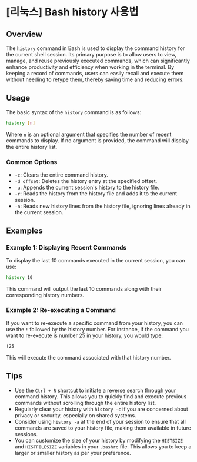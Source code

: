 # [리눅스] Bash history 사용법

## Overview
The `history` command in Bash is used to display the command history for the current shell session. Its primary purpose is to allow users to view, manage, and reuse previously executed commands, which can significantly enhance productivity and efficiency when working in the terminal. By keeping a record of commands, users can easily recall and execute them without needing to retype them, thereby saving time and reducing errors.

## Usage
The basic syntax of the `history` command is as follows:

```bash
history [n]
```

Where `n` is an optional argument that specifies the number of recent commands to display. If no argument is provided, the command will display the entire history list.

### Common Options
- `-c`: Clears the entire command history.
- `-d offset`: Deletes the history entry at the specified offset.
- `-a`: Appends the current session's history to the history file.
- `-r`: Reads the history from the history file and adds it to the current session.
- `-n`: Reads new history lines from the history file, ignoring lines already in the current session.

## Examples

### Example 1: Displaying Recent Commands
To display the last 10 commands executed in the current session, you can use:

```bash
history 10
```

This command will output the last 10 commands along with their corresponding history numbers.

### Example 2: Re-executing a Command
If you want to re-execute a specific command from your history, you can use the `!` followed by the history number. For instance, if the command you want to re-execute is number 25 in your history, you would type:

```bash
!25
```

This will execute the command associated with that history number.

## Tips
- Use the `Ctrl + R` shortcut to initiate a reverse search through your command history. This allows you to quickly find and execute previous commands without scrolling through the entire history list.
- Regularly clear your history with `history -c` if you are concerned about privacy or security, especially on shared systems.
- Consider using `history -a` at the end of your session to ensure that all commands are saved to your history file, making them available in future sessions.
- You can customize the size of your history by modifying the `HISTSIZE` and `HISTFILESIZE` variables in your `.bashrc` file. This allows you to keep a larger or smaller history as per your preference.